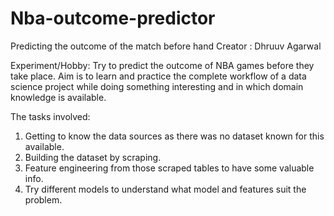 # Nba-outcome-predictor
Predicting the outcome of the match before hand
Creator : Dhruuv Agarwal

Experiment/Hobby: 
Try to predict the outcome of NBA games before they take place. Aim is to learn and practice the complete workflow of a data science project while doing something interesting and in which domain knowledge is available.

The tasks involved:

1. Getting to know the data sources as there was no dataset known for this available.
2. Building the dataset by scraping.
3. Feature engineering from those scraped tables to have some valuable info.
4. Try different models to understand what model and features suit the problem.
